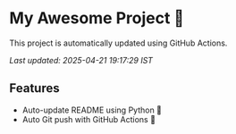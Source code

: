 # My Awesome Project 🚀

This project is automatically updated using GitHub Actions.

_Last updated: 2025-04-21 19:17:29 IST_

## Features
- Auto-update README using Python 🐍
- Auto Git push with GitHub Actions 🤖
